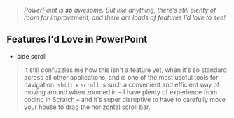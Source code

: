 > *PowerPoint is **so** awesome. But like anything, there's still plenty of room for improvement, and there are loads of features I'd love to see!*


## Features I'd Love in PowerPoint

- side scroll

> It still confuzzles me how this isn't a feature yet, when it's so standard across all other applications, and is one of the most useful tools for navigation. `shift` + `scroll` is such a convenient and efficient way of moving around when zoomed in – I have plenty of experience from coding in Scratch – and it's super disruptive to have to carefully move your house to drag the horizontal scroll bar.